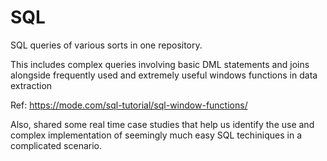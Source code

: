 # SQL
SQL queries of various sorts in one repository.

This includes complex queries involving basic DML statements and joins alongside frequently used and extremely useful windows functions in data extraction

Ref:
https://mode.com/sql-tutorial/sql-window-functions/

Also, shared some real time case studies that help us identify the use and complex implementation of seemingly much easy SQL techiniques in a complicated scenario.
